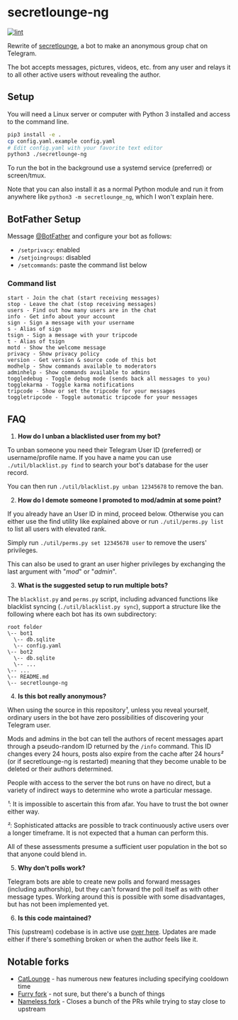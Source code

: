 # secretlounge-ng

[![lint](https://github.com/NanashiTheNameless/secretlounge-ng/actions/workflows/lint.yml/badge.svg)](https://github.com/NanashiTheNameless/secretlounge-ng/actions/workflows/lint.yml)

Rewrite of [secretlounge](https://web.archive.org/web/20200920053736/https://github.com/6697/secretlounge), a bot to make an anonymous group chat on Telegram.

The bot accepts messages, pictures, videos, etc. from any user and relays it to all other active users without revealing the author.

## Setup

You will need a Linux server or computer with Python 3 installed and access to the command line.

```bash
pip3 install -e .
cp config.yaml.example config.yaml
# Edit config.yaml with your favorite text editor
python3 ./secretlounge-ng
```

To run the bot in the background use a systemd service (preferred) or screen/tmux.

Note that you can also install it as a normal Python module and run it from anywhere
like `python3 -m secretlounge_ng`, which I won't explain here.

## BotFather Setup

Message [@BotFather](https://t.me/BotFather) and configure your bot as follows:

* `/setprivacy`: enabled
* `/setjoingroups`: disabled
* `/setcommands`: paste the command list below

### Command list

```text
start - Join the chat (start receiving messages)
stop - Leave the chat (stop receiving messages)
users - Find out how many users are in the chat
info - Get info about your account
sign - Sign a message with your username
s - Alias of sign
tsign - Sign a message with your tripcode
t - Alias of tsign
motd - Show the welcome message
privacy - Show privacy policy
version - Get version & source code of this bot
modhelp - Show commands available to moderators
adminhelp - Show commands available to admins
toggledebug - Toggle debug mode (sends back all messages to you)
togglekarma - Toggle karma notifications
tripcode - Show or set the tripcode for your messages
toggletripcode - Toggle automatic tripcode for your messages
```

## FAQ

1. **How do I unban a blacklisted user from my bot?**

To unban someone you need their Telegram User ID (preferred) or username/profile name.
If you have a name you can use `./util/blacklist.py find` to search your bot's database for the user record.

You can then run `./util/blacklist.py unban 12345678` to remove the ban.

2. **How do I demote someone I promoted to mod/admin at some point?**

If you already have an User ID in mind, proceed below.
Otherwise you can either use the find utility like explained above or run
`./util/perms.py list` to list all users with elevated rank.

Simply run `./util/perms.py set 12345678 user` to remove the users' privileges.

This can also be used to grant an user higher privileges by exchanging the last argument with "*mod*" or "*admin*".

3. **What is the suggested setup to run multiple bots?**

The `blacklist.py` and `perms.py` script, including advanced functions like blacklist syncing
(`./util/blacklist.py sync`), support a structure like the following where each bot
has its own subdirectory:

```text
root folder
\-- bot1
  \-- db.sqlite
  \-- config.yaml
\-- bot2
  \-- db.sqlite
  \-- ...
\-- ...
\-- README.md
\-- secretlounge-ng
```

4. **Is this bot really anonymous?**

When using the source in this repository*¹*, unless you reveal yourself,
ordinary users in the bot have zero possibilities of discovering your Telegram user.

Mods and admins in the bot can tell the authors of recent messages apart through a pseudo-random
ID returned by the `/info` command. This ID changes every 24 hours, posts also expire from
the cache after 24 hours*²* (or if secretlounge-ng is restarted) meaning that they
become unable to be deleted or their authors determined.

People with access to the server the bot runs on have no direct, but a variety of
indirect ways to determine who wrote a particular message.

*¹*: It is impossible to ascertain this from afar. You have to trust the bot owner either way.

*²*: Sophisticated attacks are possible to track continuously active users over a longer timeframe. It is not expected that a human can perform this.

All of these assessments presume a sufficient user population in the bot so that anyone could blend in.

5. **Why don't polls work?**

Telegram bots are able to create new polls and forward messages (including authorship), but they can't forward the poll itself as with other message types.
Working around this is possible with some disadvantages, but has not been implemented yet.

6. **Is this code maintained?**

This (upstream) codebase is in active use [over here](https://t.me/s/secretloungeproject).
Updates are made either if there's something broken or when the author feels like it.

## Notable forks

* [CatLounge](https://github.com/CatLounge/catlounge-ng-meow) - has numerous new features including specifying cooldown time
* [Furry fork](https://github.com/dogmike/secretlounge-ng) - not sure, but there's a bunch of things
* [Nameless fork](https://github.com/NanashiTheNameless/secretlounge-ng) - Closes a bunch of the PRs while trying to stay close to upstream
